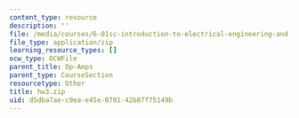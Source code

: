 ```yaml
---
content_type: resource
description: ''
file: /media/courses/6-01sc-introduction-to-electrical-engineering-and-computer-science-i-spring-2011/d5dba7aec9eae45e070142b87f75149b_hw3.zip
file_type: application/zip
learning_resource_types: []
ocw_type: OCWFile
parent_title: Op-Amps
parent_type: CourseSection
resourcetype: Other
title: hw3.zip
uid: d5dba7ae-c9ea-e45e-0701-42b87f75149b
---
```

